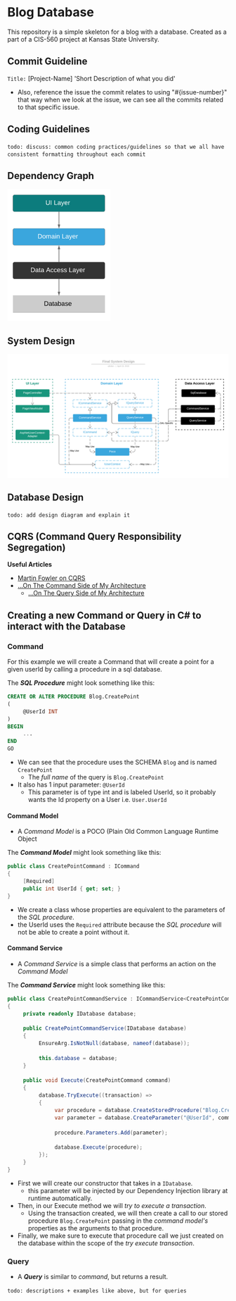 # Blog Database
This repository is a simple skeleton for a blog with a database. Created as a part of a CIS-560 project at Kansas State University.

## Commit Guideline

`Title:` [Project-Name] 'Short Description of what you did'

- Also, reference the issue the commit relates to using "#{issue-number}" that way when we look at the issue, we can see all the commits related to that specific issue.

## Coding Guidelines

`todo: discuss: common coding practices/guidelines so that we all have consistent formatting throughout each commit`

## Dependency Graph

<img alt="Dependency Graph"
     src="https://github.com/Afulton11/blog-database/blob/master/git-resources/Decoupled-Dependency-Graph.png"
     height="300px"/>

## System Design

<img alt="System Design"
     src="https://github.com/Afulton11/blog-database/blob/master/git-resources/Final%20System%20Design.png"/>

## Database Design

`todo: add design diagram and explain it`

## CQRS (Command Query Responsibility Segregation)

**Useful Articles**
- [Martin Fowler on CQRS](https://martinfowler.com/bliki/CQRS.html)
- [...On The Command Side of My Architecture](https://blogs.cuttingedge.it/steven/posts/2011/meanwhile-on-the-command-side-of-my-architecture/)
  - [...On The Query Side of My Architecture](https://blogs.cuttingedge.it/steven/posts/2011/meanwhile-on-the-query-side-of-my-architecture/)

Creating a new Command or Query in C# to interact with the Database
---


### Command
For this example we will create a Command that will create a point for a given userId by calling a procedure in a sql database.

The **_SQL Procedure_** might look something like this:
```sql
CREATE OR ALTER PROCEDURE Blog.CreatePoint
(
     @UserId INT
)
BEGIN
     ...
END
GO
```

- We can see that the procedure uses the SCHEMA `Blog` and is named `CreatePoint`
  - The _full name_ of the query is `Blog.CreatePoint`
- It also has 1 input parameter: `@UserId`
  - This parameter is of type int and is labeled UserId, so it probably wants the Id property on a User i.e. `User.UserId`

#### Command Model

- A _Command Model_ is a POCO (Plain Old Common Language Runtime Object

The **_Command Model_** might look something like this:
```C#
public class CreatePointCommand : ICommand
{
     [Required]
     public int UserId { get; set; }
}
```

- We create a class whose properties are equivalent to the parameters of the _SQL procedure_.
- the UserId uses the `Required` attribute because the _SQL procedure_ will not be able to create a point without it.

#### Command Service

- A _Command Service_ is a simple class that performs an action on the _Command Model_

The **_Command Service_** might look something like this:
```C#
public class CreatePointCommandService : ICommandService<CreatePointCommand>
{
     private readonly IDatabase database;
     
     public CreatePointCommandService(IDatabase database)
     {
          EnsureArg.IsNotNull(database, nameof(database));
          
          this.database = database;
     }
     
     public void Execute(CreatePointCommand command)
     {
          database.TryExecute((transaction) =>
          {
               var procedure = database.CreateStoredProcedure("Blog.CreatePoint", transaction);
               var parameter = database.CreateParameter("@UserId", command.UserId);
               
               procedure.Parameters.Add(parameter);
               
               database.Execute(procedure);
          });
     }
}
```

- First we will create our constructor that takes in a `IDatabase`.
  - this parameter will be injected by our Dependency Injection library at runtime automatically.
- Then, in our Execute method we will _try to execute a transaction_.
  - Using the transaction created, we will then create a call to our stored procedure `Blog.CreatePoint` passing in the _command model's_ properties as the arguments to that procedure.
- Finally, we make sure to execute that procedure call we just created on the database within the scope of the _try execute transaction_.

### Query

- A **_Query_** is similar to _command_, but returns a result.

`todo: descriptions + examples like above, but for queries`
